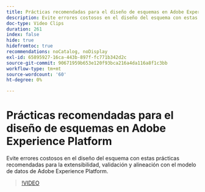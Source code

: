 ```yaml
---
title: Prácticas recomendadas para el diseño de esquemas en Adobe Experience Platform
description: Evite errores costosos en el diseño del esquema con estas prácticas recomendadas para la extensibilidad, validación y alineación con el modelo de datos de Adobe Experience Platform.
doc-type: Video Clips
duration: 261
index: false
hide: true
hidefromtoc: true
recommendations: noCatalog, noDisplay
exl-id: 65895927-16ca-443b-897f-fc771b342d2c
source-git-commit: 90671959b653e120f93bca216a4da116a8f1c3bb
workflow-type: tm+mt
source-wordcount: '60'
ht-degree: 0%

---
```


# Prácticas recomendadas para el diseño de esquemas en Adobe Experience Platform

Evite errores costosos en el diseño del esquema con estas prácticas recomendadas para la extensibilidad, validación y alineación con el modelo de datos de Adobe Experience Platform.

<!-- 72_S655_3442541_260_best-practices-for-schema-design-in-adobe-experience-platform -->
>[!VIDEO](https://video.tv.adobe.com/v/3458268/?learn=on&enablevpops=true)
